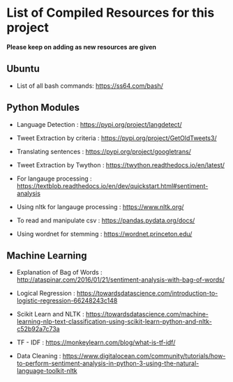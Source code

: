# List of Compiled Resources for this project

**Please keep on adding as new resources are given**

## Ubuntu 

* List of all bash commands: https://ss64.com/bash/ 

## Python Modules

* Language Detection : https://pypi.org/project/langdetect/

* Tweet Extraction by criteria :  https://pypi.org/project/GetOldTweets3/

* Translating sentences : https://pypi.org/project/googletrans/

* Tweet Extraction by Twython : https://twython.readthedocs.io/en/latest/

* For langauge processing : https://textblob.readthedocs.io/en/dev/quickstart.html#sentiment-analysis

* Using nltk for langauge processing : https://www.nltk.org/

* To read and manipulate csv : https://pandas.pydata.org/docs/

* Using wordnet for stemming : https://wordnet.princeton.edu/

## Machine Learning 

* Explanation of Bag of Words : http://ataspinar.com/2016/01/21/sentiment-analysis-with-bag-of-words/

* Logical Regression : https://towardsdatascience.com/introduction-to-logistic-regression-66248243c148

* Scikit Learn and NLTK : https://towardsdatascience.com/machine-learning-nlp-text-classification-using-scikit-learn-python-and-nltk-c52b92a7c73a

* TF - IDF : https://monkeylearn.com/blog/what-is-tf-idf/

* Data Cleaning : https://www.digitalocean.com/community/tutorials/how-to-perform-sentiment-analysis-in-python-3-using-the-natural-language-toolkit-nltk

